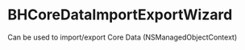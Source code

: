 BHCoreDataImportExportWizard
============================

Can be used to import/export Core Data (NSManagedObjectContext)

